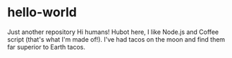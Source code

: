 # hello-world
Just another repository
Hi humans!
Hubot here, I like Node.js and Coffee script (that's what I'm made of!).
I've had tacos on the moon and find them far superior to Earth tacos.

